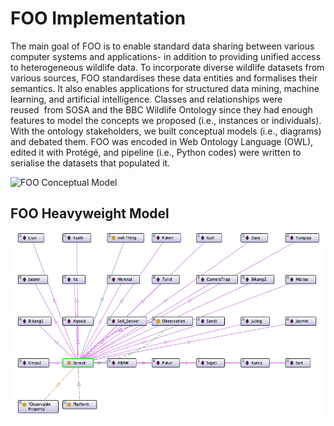 # FOO Implementation 


The main goal of FOO is to enable standard data sharing between various computer systems and applications- in addition to providing unified access to heterogeneous wildlife data. To incorporate diverse wildlife datasets from various sources, FOO standardises these data entities and formalises their semantics. 
It also enables applications for structured data mining, machine learning, and artificial intelligence.
Classes and relationships were reused  from SOSA and the BBC Wildlife Ontology since they had enough features to model the concepts we proposed (i.e., instances or individuals).
With the ontology stakeholders, we built conceptual models (i.e., diagrams) and debated them. 
FOO was encoded in Web Ontology Language (OWL), edited it with Protégé, 
and pipeline (i.e., Python codes) were written to serialise the datasets that populated it.

![FOO Conceptual Model](/img/FOOBook2.png)






## FOO Heavyweight Model

![FOO Heavyweight](/img/sensor.png)
